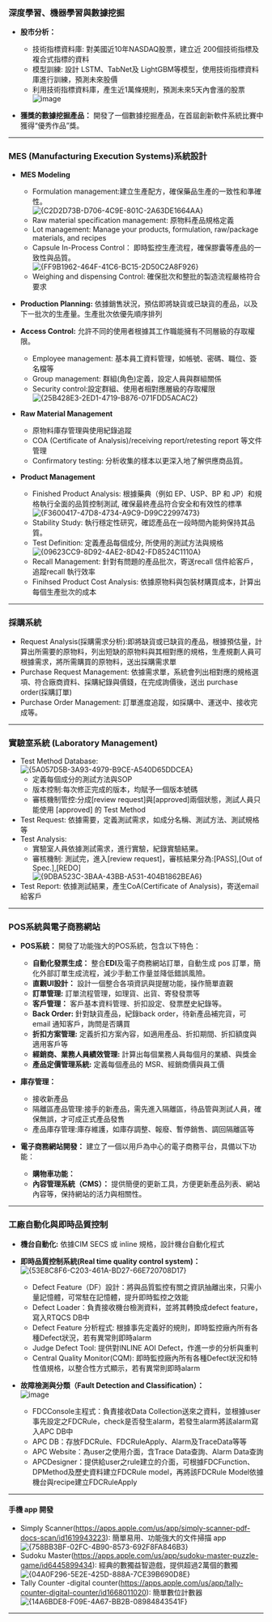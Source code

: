 ### **深度學習、機器學習與數據挖掘**

- **股市分析：**
  - 技術指標資料庫: 對美國近10年NASDAQ股票，建立近 200個技術指標及複合式指標的資料
  - 模型訓練: 設計 LSTM、TabNet及 LightGBM等模型，使用技術指標資料庫進行訓練，預測未來股價
  - 利用技術指標資料庫，產生近1萬條規則，預測未來5天內會漲的股票    
  ![image](https://github.com/user-attachments/assets/931e9268-00a6-408f-b818-981cd65557d8)

- **獲獎的數據挖掘產品：** 開發了一個數據挖掘產品，在首屆創新軟件系統比賽中獲得“優秀作品”獎。

---

### **MES (Manufacturing Execution Systems)系統設計**
- **MES Modeling**
  - Formulation management:建立生產配方，確保藥品生產的一致性和準確性。  
![{C2D2D73B-D706-4C9E-801C-2A63DE1664AA}](https://github.com/user-attachments/assets/bdde880f-0502-4a96-9cd7-4adb6b8532cb)
  - Raw material specification management: 原物料產品規格定義
  - Lot management: Manage your products, formulation, raw/package materials, and recipes
  - Capsule In-Process Control： 即時監控生產流程，確保膠囊等產品的一致性與品質。  
![{FF9B1962-464F-41C6-BC15-2D50C2A8F926}](https://github.com/user-attachments/assets/fe8a06d5-ea37-426a-a252-a191680be2fe)
  - Weighing and dispensing Control: 確保批次和整批的製造流程嚴格符合要求
  
- **Production Planning:** 依據銷售狀況，預估即將缺貨或已缺貨的產品，以及下一批次的生產量。生產批次依優先順序排列

- **Access Control:** 允許不同的使用者根據其工作職能擁有不同層級的存取權限。
  - Employee management: 基本員工資料管理，如帳號、密碼、職位、簽名檔等
  - Group management: 群組(角色)定義，設定人員與群組關係
  - Security control:設定群組、使用者相對應層級的存取權限  
  ![{25B428E3-2ED1-4719-B876-071FDD5ACAC2}](https://github.com/user-attachments/assets/c872e467-c669-44c1-84b2-03c20faedf5e)

- **Raw Material Management**
  - 原物料庫存管理與使用紀錄追蹤
  - COA (Certificate of Analysis)/receiving report/retesting report 等文件管理
  - Confirmatory testing: 分析收集的樣本以更深入地了解供應商品質。

- **Product Management**
  - Finished Product Analysis: 根據藥典（例如 EP、USP、BP 和 JP）和規格執行全面的品質控制測試, 確保最終產品符合安全和有效性的標準  
  ![{F3600417-47D8-4734-A9C9-D99C22997473}](https://github.com/user-attachments/assets/614f33e4-2a29-432d-84cc-433aea3539a1)
  - Stability Study: 執行穩定性研究，確認產品在一段時間內能夠保持其品質。
  - Test Definition: 定義產品每個成分, 所使用的測試方法與規格  
  ![{09623CC9-8D92-4AE2-8D42-FD8524C1110A}](https://github.com/user-attachments/assets/b550bc69-462e-403e-ab74-a101fcbc90ae)
  - Recall Management: 針對有問題的產品批次，寄送recall 信件給客戶，追蹤recall 執行效率
  - Finihsed Product Cost Analysis: 依據原物料與包裝材購買成本，計算出每個生產批次的成本
  
---
### **採購系統**
  - Request Analysis(採購需求分析):即將缺貨或已缺貨的產品，根據預估量，計算出所需要的原物料，列出短缺的原物料與其相對應的規格，生產規劃人員可根據需求，將所需購買的原物料，送出採購需求單
  - Purchase Request Management: 依據需求單，系統會列出相對應的規格選項、符合廠商資料、採購紀錄與價錢，在完成詢價後，送出 purchase order(採購訂單)
  - Purchase Order Management: 訂單進度追蹤，如採購中、運送中、接收完成等。

---
### **實驗室系統 (Laboratory Management)**
  - Test Method Database:  
  ![{5A057D5B-3A93-4979-B9CE-A540D65DDCEA}](https://github.com/user-attachments/assets/dc2226fa-e387-4dda-8422-8391424fe7e0)
    - 定義每個成分的測試方法與SOP
    - 版本控制:每次修正完成的版本，均賦予一個版本號碼
    - 審核機制管控:分成[review request]與[approved]兩個狀態，測試人員只能使用 [approved] 的 Test Method
  - Test Request: 依據需要，定義測試需求，如成分名稱、測試方法、測試規格等
  - Test Analysis:
    - 實驗室人員依據測試需求，進行實驗，紀錄實驗結果。
    - 審核機制: 測試完，進入[review request]，審核結果分為:[PASS],[Out of Spec.],[REDO]  
    ![{9DBA523C-3BAA-43BB-A531-404B1862BEA6}](https://github.com/user-attachments/assets/6be9340e-d2ce-4f4f-a0e6-baf1d7860998)
  - Test Report: 依據測試結果，產生CoA(Certificate of Analysis)，寄送email給客戶

---
### **POS系統與電子商務網站**
- **POS系統：** 開發了功能強大的POS系統，包含以下特色：
  - **自動化發票生成：** 整合**EDI**及電子商務網站訂單，自動生成 pos 訂單，簡化外部訂單生成流程，減少手動工作量並降低錯誤風險。
  - **直觀UI設計：** 設計一個整合各項資訊與提醒功能，操作簡單直觀
  - **訂單管理:** 訂單流程管理，如理貨、出貨、寄發發票等
  - **客戶管理：** 客戶基本資料管理、折扣設定、發票歷史紀錄等。
  - **Back Order:** 針對缺貨產品，紀錄back order，待新產品補完貨，可email 通知客戶，詢問是否購買
  - **折扣方案管理:** 定義折扣方案內容，如適用產品、折扣期間、折扣額度與適用客戶等
  - **經銷商、業務人員績效管理:** 計算出每個業務人員每個月的業績、與獎金
  - **產品定價管理系統:** 定義每個產品的 MSR、經銷商價與員工價

- **庫存管理：**
  - 接收新產品
  - 隔離區產品管理:接手的新產品，需先進入隔離區，待品管與測試人員，確保無誤，才可成正式產品發售
  - 產品庫存管理:庫存維護，如庫存調整、報廢、暫停銷售、調回隔離區等

- **電子商務網站開發：** 建立了一個以用戶為中心的電子商務平台，具備以下功能：
  - **購物車功能：**
  - **內容管理系統（CMS）：** 提供簡便的更新工具，方便更新產品列表、網站內容等，保持網站的活力與相關性。
    
---
### **工廠自動化與即時品質控制**
- **機台自動化:** 依據CIM SECS 或 inline 規格，設計機台自動化程式

- **即時品質控制系統(Real time quality control system)：**  
  ![{53E8C8F6-C203-461A-BD27-66E720708D17}](https://github.com/user-attachments/assets/3e4ab463-3799-482c-99b6-a43b9ce89a37)
  - Defect Feature（DF）設計：將與品質監控有關之資訊抽離出來，只需小量記憶體，可常駐在記憶體，提升即時監控之效能
  - Defect Loader：負責接收機台檢測資料，並將其轉換成defect feature，寫入RTQCS DB中
  - Defect Feature 分析程式: 根據事先定義好的規則，即時監控廠內所有各種Defect狀況，若有異常則即時alarm
  - Judge Defect Tool: 提供對INLINE AOI Defect，作進一步的分析與重判
  - Central Quality Monitor(CQM): 即時監控廠內所有各種Defect狀況和特性值規格，以整合性方式顯示，若有異常則即時alarm

- **故障檢測與分類（Fault Detection and Classification）：**  
  ![image](https://github.com/user-attachments/assets/ca72018c-be49-4e4a-a5f0-953bc220b26f)
  - FDCConsole主程式：負責接收Data Collection送來之資料，並根據user事先設定之FDCRule，check是否發生alarm，若發生alarm將該alarm寫入APC DB中
  -	APC DB：存放FDCRule、FDCRuleApply、Alarm及TraceData等等
  -	APC Website：為user之使用介面，含Trace Data查詢、Alarm Data查詢
  - APCDesigner：提供給user之rule建立的介面，可根據FDCFunction、DPMethod及歷史資料建立FDCRule model，再將該FDCRule Model依據機台與recipe建立FDCRuleApply
---
#### **手機 app 開發**
- Simply Scanner(https://apps.apple.com/us/app/simply-scanner-pdf-docs-scan/id1619943223): 簡單易用、功能強大的文件掃描 app  
![{758BB3BF-02FC-4B90-8573-692F8FA846B3}](https://github.com/user-attachments/assets/3e5b6805-f984-427d-a6be-d2ac163b6b74)
- Sudoku Master(https://apps.apple.com/us/app/sudoku-master-puzzle-game/id6445899434): 經典的數獨益智遊戲，提供超過2萬個的數獨  
![{04A0F296-5E2E-425D-888A-7CE39B690D8E}](https://github.com/user-attachments/assets/9a1cb47f-3fce-417f-9401-5cf1b7ae9b15)
- Tally Counter -digital counter(https://apps.apple.com/us/app/tally-counter-digital-counter/id1668011020): 簡單數位計數器
![{14A6BDE8-F09E-4A67-BB2B-08984843541F}](https://github.com/user-attachments/assets/965f0e86-1364-4597-b75d-a4b325cb5a32)

---
